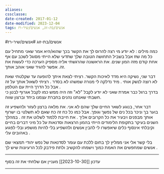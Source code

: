 ```yaml
---
aliases: 
cssclasse: 
date-created: 2017-01-12
date-modified: 2023-12-04
tags: אנשים/בת-זוג, אנשים/שיר-רז
---
```


#אנשים/בת-זוג #אנשים/שיר-רז

כמה מילים :
לא יודע מי רצה להרוס לך את הקשר בכך שהוא/היא אמר שאני מתחיל עם כל מה שזז אבל בשביל התחושה הטובה שלך שתדעי שלא הייתי מסוגל לשכב עם אף אחת קודם מזה המון שנים. את הראשונה שהרגשתי אליה מספיק הערכה כדי לעשות את זה.
אפשר להגיד שאני אוהב אותך.

דבר שני, נשיקה היא מדד לאיכות הקשר. רציתי לצאת איתך להופעה עד שקלטתי שאת לא רוצה לנשק אותי . מיד נדלקה לי מנורה שמשהו לא בסדר . רציתי לשאול אותך על זה אבל כל הדרך היית עם הטלפון .  
בדרך ברגל כבר אמרת שאני לא יודע לקבל "לא" וזה היה ממש כמו לקבל אגרוף לבטן כי חשבתי שאנחנו נהנים בחברת עצמנו ביחד וברצון שווה.

דבר אחר, בנוגע לשאר החיים שלך שהם לא אני. את  מלאה ברצון לעזור ולהשפיע זה בוער בך וניכר בכל נים של נפשך וגופך. אבל כמו כל כח זה כח שאם לא תשלטי בו ישרוף אותך מבפנים ויבעיר את כל הקרובים אליך .  את חייבת ללמוד לשלוט את זה .  במהלך השנים בעיקר בתקופת הלימודים הייתי בהמון הרצאות וסדנאות על כל מיני דברים בחיים וקיבלתי אינסוף כלים שיאפשרו לי להבין אנשים ולהשפיע בלי להיות מושפע ובלי לפגוע באהובים עלי .

בלי קשר אלי אני ממליץ לך בחום ללכת עם עומר לסדנאות של נפש יהודי תמצאי שם אנשים שמחפשים את האמת כמוך וישמחו להקשיב ולתת פידבק לכל הרעיונות שיש לך .

--------
עדכון [[2023-10-30]]
מעניין אם שלחתי את זה בסוף

--------
